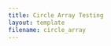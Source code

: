 ```yaml
---
title: Circle Array Testing
layout: template
filename: circle_array
--- 
```


<script src="sketch_circle array.js"></script>

